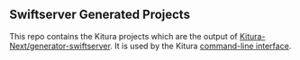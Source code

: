 ## Swiftserver Generated Projects ##

This repo contains the Kitura projects which are the output of [Kitura-Next/generator-swiftserver](https://github.com/Kitura-Next/generator-swiftserver). It is used by the Kitura [command-line interface](https://github.com/Kitura-Next/kitura-cli/).
